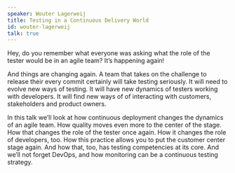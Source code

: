```yaml
---
speaker: Wouter Lagerweij
title: Testing in a Continuous Delivery World
id: wouter-lagerweij
talk: true
---
```

Hey, do you remember what everyone was asking what the role of the tester would be in an agile team? It’s happening again!

And things are changing again. A team that takes on the challenge to release their every commit certainly will take testing seriously. It will need to evolve new ways of testing. It will have new dynamics of testers working with developers. It will find new ways of of interacting with customers, stakeholders and product owners.

In this talk we’ll look at how continuous deployment changes the dynamics of an agile team. How quality moves even more to the center of the stage. How that changes the role of the tester once again. How it changes the role of developers, too. How this practice allows you to put the customer center stage again. And how that, too, has testing competencies at its core. And we’ll not forget DevOps, and how monitoring can be a continuous testing strategy.

